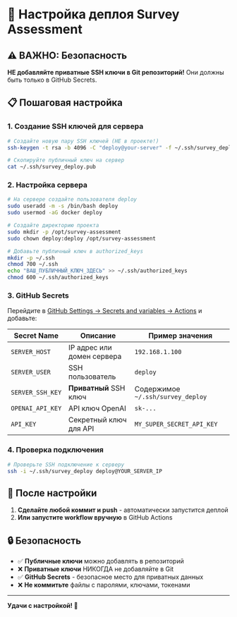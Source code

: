 # 🚀 Настройка деплоя Survey Assessment

## ⚠️ **ВАЖНО: Безопасность**

**НЕ добавляйте приватные SSH ключи в Git репозиторий!** Они должны быть только в GitHub Secrets.

## 📋 **Пошаговая настройка**

### **1. Создание SSH ключей для сервера**

```bash
# Создайте новую пару SSH ключей (НЕ в проекте!)
ssh-keygen -t rsa -b 4096 -C "deploy@your-server" -f ~/.ssh/survey_deploy

# Скопируйте публичный ключ на сервер
cat ~/.ssh/survey_deploy.pub
```

### **2. Настройка сервера**

```bash
# На сервере создайте пользователя deploy
sudo useradd -m -s /bin/bash deploy
sudo usermod -aG docker deploy

# Создайте директорию проекта
sudo mkdir -p /opt/survey-assessment
sudo chown deploy:deploy /opt/survey-assessment

# Добавьте публичный ключ в authorized_keys
mkdir -p ~/.ssh
chmod 700 ~/.ssh
echo "ВАШ_ПУБЛИЧНЫЙ_КЛЮЧ_ЗДЕСЬ" >> ~/.ssh/authorized_keys
chmod 600 ~/.ssh/authorized_keys
```

### **3. GitHub Secrets**

Перейдите в [GitHub Settings → Secrets and variables → Actions](https://github.com/rbr-ntc/survey-assessment/settings/secrets/actions) и добавьте:

| Secret Name | Описание | Пример значения |
|-------------|----------|-----------------|
| `SERVER_HOST` | IP адрес или домен сервера | `192.168.1.100` |
| `SERVER_USER` | SSH пользователь | `deploy` |
| `SERVER_SSH_KEY` | **Приватный** SSH ключ | Содержимое `~/.ssh/survey_deploy` |
| `OPENAI_API_KEY` | API ключ OpenAI | `sk-...` |
| `API_KEY` | Секретный ключ для API | `MY_SUPER_SECRET_API_KEY` |

### **4. Проверка подключения**

```bash
# Проверьте SSH подключение к серверу
ssh -i ~/.ssh/survey_deploy deploy@YOUR_SERVER_IP
```

## 🚀 **После настройки**

1. **Сделайте любой коммит и push** - автоматически запустится деплой
2. **Или запустите workflow вручную** в GitHub Actions

## 🔒 **Безопасность**

- ✅ **Публичные ключи** можно добавлять в репозиторий
- ❌ **Приватные ключи** НИКОГДА не добавляйте в Git
- ✅ **GitHub Secrets** - безопасное место для приватных данных
- ❌ **Не коммитьте** файлы с паролями, ключами, токенами

---

**Удачи с настройкой! 🚀**
